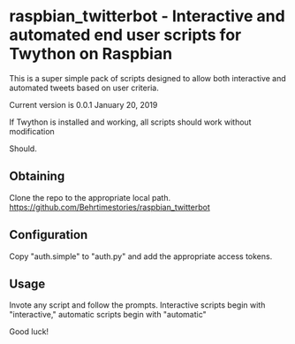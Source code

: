 # raspbian_twitterbot - Interactive and automated end user scripts for Twython on Raspbian

This is a super simple pack of scripts designed to allow both interactive and automated tweets based on user criteria. 

Current version is 0.0.1
January 20, 2019

If Twython is installed and working, all scripts should work without modification

Should. 

## Obtaining

Clone the repo to the appropriate local path. 
https://github.com/Behrtimestories/raspbian_twitterbot

## Configuration

Copy "auth.simple" to "auth.py" and add the appropriate access tokens.

## Usage

Invote any script and follow the prompts. Interactive scripts begin with "interactive," automatic scripts begin with "automatic"

Good luck!




